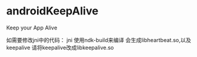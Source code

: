 # androidKeepAlive
Keep your App Alive

如需要修改jni中的代码：
jni 使用ndk-build来编译
会生成libheartbeat.so,以及keepalive
请将keepalive改成libkeepalive.so